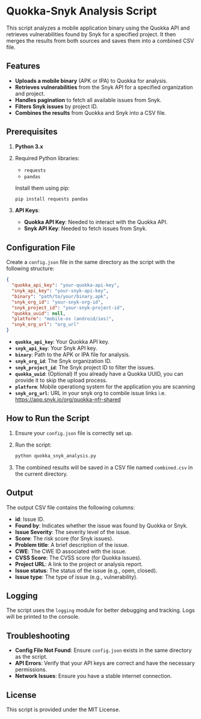 
# Quokka-Snyk Analysis Script

This script analyzes a mobile application binary using the Quokka API and retrieves vulnerabilities found by Snyk for a specified project. It then merges the results from both sources and saves them into a combined CSV file.

## Features

- **Uploads a mobile binary** (APK or IPA) to Quokka for analysis.
- **Retrieves vulnerabilities** from the Snyk API for a specified organization and project.
- **Handles pagination** to fetch all available issues from Snyk.
- **Filters Snyk issues** by project ID.
- **Combines the results** from Quokka and Snyk into a CSV file.

## Prerequisites

1. **Python 3.x**
2. Required Python libraries:
    - `requests`
    - `pandas`

   Install them using pip:

   ```bash
   pip install requests pandas
   ```

3. **API Keys**:
    - **Quokka API Key**: Needed to interact with the Quokka API.
    - **Snyk API Key**: Needed to fetch issues from Snyk.

## Configuration File

Create a `config.json` file in the same directory as the script with the following structure:

```json
{
  "quokka_api_key": "your-quokka-api-key",
  "snyk_api_key": "your-snyk-api-key",
  "binary": "path/to/your/binary.apk",
  "snyk_org_id": "your-snyk-org-id",
  "snyk_project_id": "your-snyk-project-id",
  "quokka_uuid": null,
  "platform": "mobile-os (android/ios)",
  "snyk_org_url": "org_url"
}
```

- **`quokka_api_key`**: Your Quokka API key.
- **`snyk_api_key`**: Your Snyk API key.
- **`binary`**: Path to the APK or IPA file for analysis.
- **`snyk_org_id`**: The Snyk organization ID.
- **`snyk_project_id`**: The Snyk project ID to filter the issues.
- **`quokka_uuid`**: (Optional) If you already have a Quokka UUID, you can provide it to skip the upload process.
- **`platform`**: Mobile operationg system for the application you are scanning
- **`snyk_org_url`**: URL in your snyk org to combile issue links i.e. https://app.snyk.io/org/quokka-nfr-shared

## How to Run the Script

1. Ensure your `config.json` file is correctly set up.
2. Run the script:

   ```bash
   python quokka_snyk_analysis.py
   ```

3. The combined results will be saved in a CSV file named `combined.csv` in the current directory.

## Output

The output CSV file contains the following columns:

- **id**: Issue ID.
- **Found by**: Indicates whether the issue was found by Quokka or Snyk.
- **Issue Severity**: The severity level of the issue.
- **Score**: The risk score (for Snyk issues).
- **Problem title**: A brief description of the issue.
- **CWE**: The CWE ID associated with the issue.
- **CVSS Score**: The CVSS score (for Quokka issues).
- **Project URL**: A link to the project or analysis report.
- **Issue status**: The status of the issue (e.g., open, closed).
- **Issue type**: The type of issue (e.g., vulnerability).

## Logging

The script uses the `logging` module for better debugging and tracking. Logs will be printed to the console.

## Troubleshooting

- **Config File Not Found**: Ensure `config.json` exists in the same directory as the script.
- **API Errors**: Verify that your API keys are correct and have the necessary permissions.
- **Network Issues**: Ensure you have a stable internet connection.

## License

This script is provided under the MIT License.
